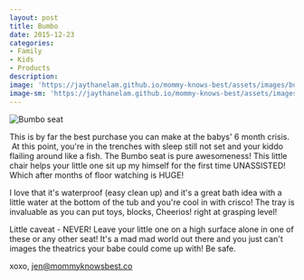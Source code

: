 ```yaml
---
layout: post
title: Bumbo
date: 2015-12-23
categories:
- Family
- Kids
- Products
description:
image: 'https://jaythanelam.github.io/mommy-knows-best/assets/images/bumbo.jpg'
image-sm: 'https://jaythanelam.github.io/mommy-knows-best/assets/images/bumbo.jpg'
---
```

![Bumbo seat](https://jaythanelam.github.io/mommy-knows-best/assets/images/bumboseat.jpg "Bumbo seat")

This is by far the best purchase you can make at the babys' 6 month crisis.  At this point, you're in the trenches with sleep still not set and your kiddo flailing around like a fish. The Bumbo seat is pure awesomeness! This little chair helps your little one sit up my himself for the first time UNASSISTED! Which after months of floor watching is HUGE!

I love that it's waterproof (easy clean up) and it's a great bath idea with a little water at the bottom of the tub and you're cool in with crisco! The tray is invaluable as you can put toys, blocks, Cheerios! right at grasping level!

Little caveat - NEVER! Leave your little one on a high surface alone in one of these or any other seat! It's a mad mad world out there and you just can't images the theatrics your babe could come up with! Be safe.

xoxo,
jen@mommyknowsbest.co

